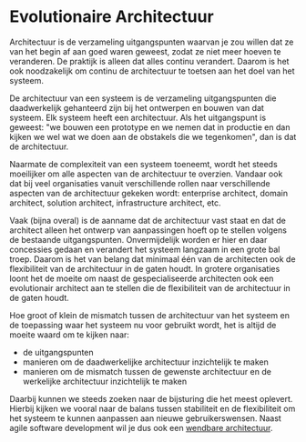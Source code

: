 # Evolutionaire Architectuur

Architectuur is de verzameling uitgangs­punten waarvan je zou willen dat ze van het begin af aan goed waren geweest, zodat ze niet meer hoeven te veranderen. De praktijk is alleen dat alles continu verandert. Daarom is het ook noodzakelijk om continu de architectuur te toetsen aan het doel van het systeem.

De architectuur van een systeem is de verzameling uitgangs­punten die daadwerkelijk gehanteerd zijn bij het ontwerpen en bouwen van dat systeem. Elk systeem heeft een architectuur. Als het uitgangspunt is geweest: "we bouwen een prototype en we nemen dat in productie en dan kijken we wel wat we doen aan de obstakels die we tegenkomen", dan is dat de architectuur.

Naarmate de complexiteit van een systeem toeneemt, wordt het steeds moeilijker om alle aspecten van de architectuur te over­zien. Vandaar ook dat bij veel organisaties vanuit verschillende rollen naar verschillende aspecten van de architectuur gekeken wordt: enterprise architect, domain architect, solution architect, infrastructure architect, etc.

Vaak (bijna overal) is de aanname dat de architectuur vast staat en dat de architect alleen het ontwerp van aanpassingen hoeft op te stellen volgens de bestaande uitgangspunten. Onvermijdelijk worden er hier en daar concessies gedaan en verandert het systeem langzaam in een grote bal troep. Daarom is het van belang dat minimaal één van de architecten ook de flexibiliteit van de architectuur in de gaten houdt. In grotere organisaties loont het de moeite om naast de gespecialiseerde architecten ook een evolutionair architect aan te stellen die de flexibiliteit van de architectuur in de gaten houdt.

Hoe groot of klein de mismatch tussen de architectuur van het systeem en de toepassing waar het systeem nu voor gebruikt wordt, het is altijd de moeite waard om te kijken naar:

* de uitgangspunten
* manieren om de daadwerkelijke architectuur inzichtelijk te maken
* manieren om de mismatch tussen de gewenste architectuur en de werkelijke architectuur inzichtelijk te maken

Daarbij kunnen we steeds zoeken naar de bijsturing die het meest oplevert. Hierbij kijken we vooral naar de balans tussen stabiliteit en de flexibiliteit om het systeem te kunnen aanpassen aan nieuwe gebruikerswensen. Naast agile software develop­ment wil je dus ook een [wendbare architectuur](#!nl@post@2024/11/11/nl-AgileArchitecture.md).
